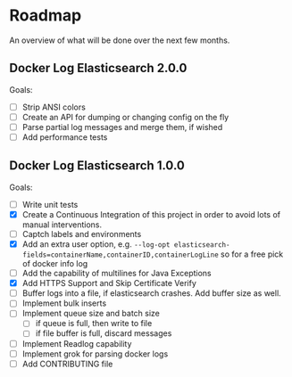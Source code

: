 # Roadmap

An overview of what will be done over the next few months.

## Docker Log Elasticsearch 2.0.0

Goals:

 - [ ] Strip ANSI colors
 - [ ] Create an API for dumping or changing config on the fly
 - [ ] Parse partial log messages and merge them, if wished
 - [ ] Add performance tests

## Docker Log Elasticsearch 1.0.0

Goals:

 - [ ] Write unit tests
 - [X] Create a Continuous Integration of this project in order to avoid lots of manual interventions.
 - [ ] Captch labels and environments
 - [X] Add an extra user option, e.g. `--log-opt elasticsearch-fields=containerName,containerID,containerLogLine` so for a free pick of docker info log
 - [ ] Add the capability of multilines for Java Exceptions
 - [X] Add HTTPS Support and Skip Certificate Verify
 - [ ] Buffer logs into a file, if elasticsearch crashes. Add buffer size as well.
 - [ ] Implement bulk inserts
 - [ ] Implement queue size and batch size
   - [ ] if queue is full, then write to file
   - [ ] if file buffer is full, discard messages
 - [ ] Implement Readlog capability
 - [ ] Implement grok for parsing docker logs
 - [ ] Add CONTRIBUTING file
